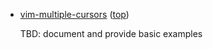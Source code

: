 
*   <a name=multi-cursors>[vim-multiple-cursors](http://github.com/terryma/vim-multiple-cursors) ([top](#top))

    TBD: document and provide basic examples
